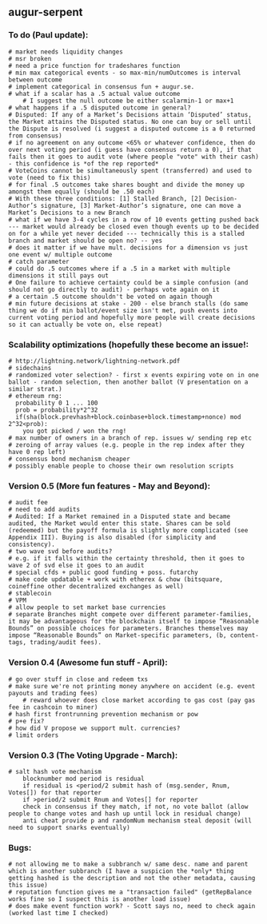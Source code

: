 augur-serpent
-------------

### To do (Paul update):
	# market needs liquidity changes
	# msr broken
	# need a price function for tradeshares function
	# min max categorical events - so max-min/numOutcomes is interval between outcome
	# implement categorical in consensus fun + augur.se.
	# what if a scalar has a .5 actual value outcome
		# I suggest the null outcome be either scalarmin-1 or max+1
	# what happens if a .5 disputed outcome in general?
	# Disputed: If any of a Market’s Decisions attain ‘Disputed’ status, the Market attains the Disputed status. No one can buy or sell until the Dispute is resolved (i suggest a disputed outcome is a 0 returned from consensus)
	# if no agreement on any outcome <65% or whatever confidence, then do over next voting period (i guess have consensus return a 0), if that fails then it goes to audit vote (where people "vote" with their cash) - this confidence is *of the rep reported*
	# VoteCoins cannot be simultaneously spent (transferred) and used to vote (need to fix this)
	# for final .5 outcomes take shares bought and divide the money up amongst them equally (should be .50 each)
	# With these three conditions: [1] Stalled Branch, [2] Decision-Author’s signature, [3] Market-Author’s signature, one can move a Market’s Decisions to a new Branch
	# what if we have 3-4 cycles in a row of 10 events getting pushed back --- market would already be closed even though events up to be decided on for a while yet never decided --- technically this is a stalled branch and market should be open no? -- yes
	# does it matter if we have mult. decisions for a dimension vs just one event w/ multiple outcome
	# catch parameter
	# could do .5 outcomes where if a .5 in a market with multiple dimensions it still pays out 
	# One failure to achieve certainty could be a simple confusion (and should not go directly to audit) - perhaps vote again on it
	# a certain .5 outcome shouldn't be voted on again though
	# min future decisions at stake - 200 - else branch stalls (do same thing we do if min ballot/event size isn't met, push events into current voting period and hopefully more people will create decisions so it can actually be vote on, else repeat)


### Scalability optimizations (hopefully these become an issue!:
	# http://lightning.network/lightning-network.pdf 
	# sidechains 
	# randomized voter selection? - first x events expiring vote on in one ballot - random selection, then another ballot (V presentation on a similar strat.)
	# ethereum rng:
	  probability 0 1 ... 100
	  prob = probability*2^32
	  if(sha(block.prevhash+block.coinbase+block.timestamp+nonce) mod 2^32<prob):
	   	you got picked / won the rng!
	# max number of owners in a branch of rep. issues w/ sending rep etc
	# zeroing of array values (e.g. people in the rep index after they have 0 rep left)
	# consensus bond mechanism cheaper
	# possibly enable people to choose their own resolution scripts

### Version 0.5 (More fun features - May and Beyond):
	# audit fee
	# need to add audits
	# Audited: If a Market remained in a Disputed state and became audited, the Market would enter this state. Shares can be sold (redeemed) but the payoff formula is slightly more complicated (see Appendix III). Buying is also disabled (for simplicity and consistency).
	# two wave svd before audits?
	# e.g. if it falls within the certainty threshold, then it goes to wave 2 of svd else it goes to an audit  
	# special cfds + public good funding + poss. futarchy
	# make code updatable + work with etherex & chow (bitsquare, coineffine other decentralized exchanges as well)
	# stablecoin
	# VPM
	# allow people to set market base currencies
	# separate Branches might compete over different parameter-families, it may be advantageous for the blockchain itself to impose “Reasonable Bounds” on possible choices for parameters. Branches themselves may impose “Reasonable Bounds” on Market-specific parameters, (b, content-tags, trading/audit fees).	

### Version 0.4 (Awesome fun stuff - April):
	# go over stuff in close and redeem txs
	# make sure we're not printing money anywhere on accident (e.g. event payouts and trading fees)
		# reward whoever does close market according to gas cost (pay gas fee in cashcoin to miner)
	# hash first frontrunning prevention mechanism or pow
	# p+e fix?
	# how did V propose we support mult. currencies?
	# limit orders
	
### Version 0.3 (The Voting Upgrade - March):
	# salt hash vote mechanism
   		blocknumber mod period is residual
   	    if residual is <period/2 submit hash of (msg.sender, Rnum, Votes[]) for that reporter
   		if >period/2 submit Rnum and Votes[] for reporter
   		check in consensus if they match, if not, no vote ballot (allow people to change votes and hash up until lock in residual change)
	   	anti cheat provide p and randomNum mechanism steal deposit (will need to support snarks eventually)

### Bugs:
	# not allowing me to make a subbranch w/ same desc. name and parent which is another subbranch (I have a suspicion the *only* thing getting hashed is the description and not the other metadata, causing this issue)
	# reputation function gives me a "transaction failed" (getRepBalance works fine so I suspect this is another load issue)
	# does make event function work? - Scott says no, need to check again (worked last time I checked)